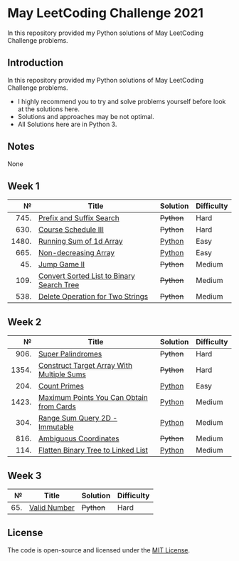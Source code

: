 # May LeetCoding Challenge 2021
In this repository provided my Python solutions of May LeetCoding Challenge problems.

## Introduction
In this repository provided my Python solutions of May LeetCoding Challenge problems. 
- I highly recommend you to try and solve problems yourself before look at the solutions here.
- Solutions and approaches may be not optimal.
- All Solutions here are in Python 3.

## Notes
None

## Week 1
|№|Title|Solution|Difficulty|
| ----: | --- | --- | --- |
|745.|[Prefix and Suffix Search](https://leetcode.com/problems/prefix-and-suffix-search/)|~~Python~~|Hard|
|630.|[Course Schedule III](https://leetcode.com/problems/course-schedule-iii/)|~~Python~~|Hard|
|1480.|[Running Sum of 1d Array](https://leetcode.com/problems/running-sum-of-1d-array/)|[Python](/Easy/1480.RunningSumof1dArray(ListComprehension).py)|Easy|
|665.|[Non-decreasing Array](https://leetcode.com/problems/non-decreasing-array/)|[Python](/Easy/665.Non-decreasingArray.py)|Easy|
|45.|[Jump Game II](https://leetcode.com/problems/jump-game-ii/)|~~Python~~|Medium|
|109.|[Convert Sorted List to Binary Search Tree](https://leetcode.com/problems/convert-sorted-list-to-binary-search-tree/)|~~Python~~|Medium|
|538.|[Delete Operation for Two Strings](https://leetcode.com/problems/delete-operation-for-two-strings/)|~~Python~~|Medium|

## Week 2
|№|Title|Solution|Difficulty|
| ----: | --- | --- | --- |
|906.|[Super Palindromes](https://leetcode.com/problems/super-palindromes/)|~~Python~~|Hard|
|1354.|[Construct Target Array With Multiple Sums](https://leetcode.com/problems/construct-target-array-with-multiple-sums/)|~~Python~~|Hard|
|204.|[Count Primes](https://leetcode.com/problems/count-primes/)|[Python](/Easy/204.CountPrimes.py)|Easy|
|1423.|[Maximum Points You Can Obtain from Cards](https://leetcode.com/problems/maximum-points-you-can-obtain-from-cards/)|[Python](/Medium/1423.MaximumPointsYouCanObtainfromCards.py)|Medium|
|304.|[Range Sum Query 2D - Immutable](https://leetcode.com/problems/range-sum-query-2d-immutable/)|[Python](/Medium/304.RangeSumQuery2D-Immutable(bruteforce2).py)|Medium|
|816.|[Ambiguous Coordinates](https://leetcode.com/problems/ambiguous-coordinates/)|~~Python~~|Medium|
|114.|[Flatten Binary Tree to Linked List](https://leetcode.com/problems/flatten-binary-tree-to-linked-list/)|[Python](/Medium/114.FlattenBinaryTreetoLinkedList.py)|Medium|

## Week 3
|№|Title|Solution|Difficulty|
| ----: | --- | --- | --- |
|65.|[Valid Number](https://leetcode.com/problems/valid-number/)|~~Python~~|Hard|

## License
The code is open-source and licensed under the [MIT License](/LICENSE).
